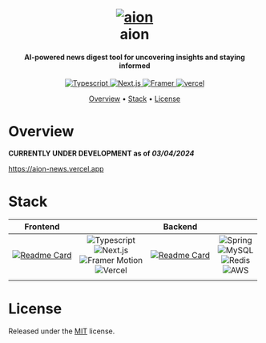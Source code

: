 <h1 align="center">
  <br>
  <a href="https://github.com/euisungkang/aion"><img src="https://i.ibb.co/NZjtGdr/logo-no-background.png" alt="aion"></a>
  <br>
  aion
  <br>
</h1>

<h4 align="center">AI-powered news digest tool for uncovering insights and staying informed</h4>

<p align="center">
  <a href="https://www.typescriptlang.org/">
     <img alt="Typescript" src="https://img.shields.io/badge/typescript-5.0.0%2B-3178c5">
  </a>
  <a href="https://github.com/vercel/next.js">
    <img alt="Next.js" src="https://img.shields.io/badge/next.js-14.1.0%2B-000000">
  </a>
  <a href="https://www.npmjs.com/package/framer-motion">
     <img src="https://img.shields.io/badge/framer-11.0.0%2B-c44bc6" alt="Framer">
  </a>
  <a href="https://vercel.com">
     <img alt="vercel" src="https://img.shields.io/badge/vercel-33.0.0%2B-000000">
  </a>
</p>

<p align="center">
  <a href="#overview">Overview</a>
  •
  <a href="stack">Stack</a>
  •
  <a href="#license">License</a>
</p>

# Overview

**CURRENTLY UNDER DEVELOPMENT as of *03/04/2024***

https://aion-news.vercel.app

# Stack

| Frontend |   | Backend |   |
|---|---|---|---|
| [![Readme Card](https://github-readme-stats.vercel.app/api/pin/?username=euisungkang&repo=aion&theme=transparent)](https://github.com/euisungkang/aion) | <div align="center"><img src="https://img.shields.io/badge/TypeScript-007ACC?style=for-the-badge&logo=typescript&logoColor=white" alt="Typescript"><br><img src="https://img.shields.io/badge/next%20js-000000?style=for-the-badge&logo=nextdotjs&logoColor=white" alt="Next.js"><br><img src="https://img.shields.io/badge/Framer-black?style=for-the-badge&logo=framer&logoColor=blue" alt="Framer Motion"><br><img src="https://img.shields.io/badge/Vercel-000000?style=for-the-badge&logo=vercel&logoColor=white" alt="Vercel"></div> | [![Readme Card](https://github-readme-stats.vercel.app/api/pin/?username=euisungkang&repo=aion-api&theme=transparent)](https://github.com/euisungkang/aion-api) | <div align="center"><img src="https://img.shields.io/badge/Spring-6DB33F?style=for-the-badge&logo=spring&logoColor=white" alt="Spring"><br><img src="https://img.shields.io/badge/MySQL-005C84?style=for-the-badge&logo=mysql&logoColor=white" alt="MySQL"><br><img src="https://img.shields.io/badge/redis-CC0000.svg?&style=for-the-badge&logo=redis&logoColor=white" alt="Redis"><br><img src="https://img.shields.io/badge/Amazon_AWS-FF9900?style=for-the-badge&logo=amazonaws&logoColor=white" alt="AWS"></div> |
|   |   |   |   |

# License

Released under the [MIT](LICENSE) license.
